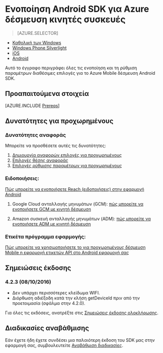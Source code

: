 <properties
    pageTitle="Ενοποίηση Android SDK για Azure δέσμευση κινητές συσκευές"
    description="Περιγράφει πώς μπορείτε να ενοποιήσετε Azure Mobile δέσμευση SDK στις εφαρμογές του Android"
    services="mobile-engagement"
    documentationCenter="mobile"
    authors="piyushjo"
    manager="erikre"
    editor="" />

<tags
    ms.service="mobile-engagement"
    ms.workload="mobile"
    ms.tgt_pltfrm="mobile-android"
    ms.devlang="Java"
    ms.topic="article"
    ms.date="08/12/2016"
    ms.author="piyushjo;ricksal" />

# <a name="android-sdk-integration-for-azure-mobile-engagement"></a>Ενοποίηση Android SDK για Azure δέσμευση κινητές συσκευές

> [AZURE.SELECTOR]
- [Καθολική των Windows](mobile-engagement-windows-store-sdk-overview.md)
- [Windows Phone Silverlight](mobile-engagement-windows-phone-sdk-overview.md)
- [iOS](mobile-engagement-ios-sdk-overview.md)
- [Android](mobile-engagement-android-sdk-overview.md)

Αυτό το έγγραφο περιγράφει όλες τις ενοποίηση και τη ρύθμιση παραμέτρων διαθέσιμες επιλογές για το Azure Mobile δέσμευση Android SDK.

## <a name="prerequisites"></a>Προαπαιτούμενα στοιχεία

[AZURE.INCLUDE [Prereqs](../../includes/mobile-engagement-android-prereqs.md)]

## <a name="advanced-features"></a>Δυνατότητες για προχωρημένους

### <a name="reporting-features"></a>Δυνατότητες αναφοράς

Μπορείτε να προσθέσετε αυτές τις δυνατότητες:

1. [Δημιουργία αναφορών επιλογές για προχωρημένους](mobile-engagement-android-advanced-reporting.md)
2. [Επιλογές θέσης αναφοράς](mobile-engagement-android-location-reporting.md)
3. [Επιλογές ρύθμισης παραμέτρων για προχωρημένους](mobile-engagement-android-advanced-configuration.md)

### <a name="notifications"></a>Ειδοποιήσεις:
[Πώς μπορείτε να ενοποιήσετε Reach (ειδοποιήσεις) στην εφαρμογή Android](mobile-engagement-android-integrate-engagement-reach.md)

1. Google Cloud ανταλλαγής μηνυμάτων (GCM): [πώς μπορείτε να ενοποιήσετε GCM με κινητή δέσμευση](mobile-engagement-android-gcm-integrate.md)

2. Amazon συσκευή ανταλλαγής μηνυμάτων (ADM): [πώς μπορείτε να ενοποιήσετε ADM με κινητή δέσμευση](mobile-engagement-android-adm-integrate.md)

### <a name="tag-plan-implementation"></a>Ετικέτα πρόγραμμα εφαρμογής:
[Πώς μπορείτε να χρησιμοποιήσετε το για προχωρημένους δέσμευση Mobile η εφαρμογή ετικετών API στο Android εφαρμογή σας](mobile-engagement-android-use-engagement-api.md)

## <a name="release-notes"></a>Σημειώσεις έκδοσης

### <a name="423-08102016"></a>4.2.3 (08/10/2016)

 - Δεν υπάρχει περισσότερες κλείδωμα WIFI.
 - Διόρθωση αδιέξοδη κατά την κλήση getDeviceId πριν από την προετοιμασία (σφάλμα στην 4.2.0).

Για όλες τις εκδόσεις, ανατρέξτε στις [Σημειώσεις έκδοσης ολοκλήρωσης](mobile-engagement-android-release-notes.md).

## <a name="upgrade-procedures"></a>Διαδικασίες αναβάθμισης

Εάν έχετε ήδη έχετε συνδέσει μια παλαιότερη έκδοση του SDK μας στην εφαρμογή σας, συμβουλευτείτε [Αναβάθμιση διαδικασίες](mobile-engagement-android-upgrade-procedure.md).
